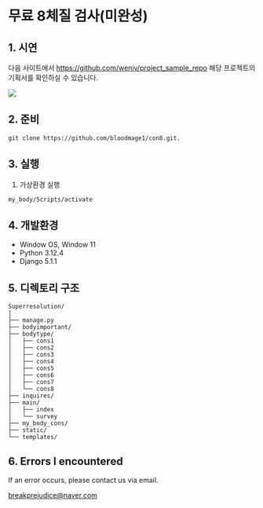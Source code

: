 # 무료 8체질 검사(미완성)

## 1. 시연

다음 사이트에서 https://github.com/weniv/project_sample_repo 해당 프로젝트의 기획서를 확인하실 수 있습니다.

<img src="https://github.com/bloodmage1/Free_Test_mybody/Demons.gif"/>


## 2. 준비
```
git clone https://github.com/bloodmage1/con8.git.
```

## 3. 실행

1. 가상환경 실행
```
my_body/Scripts/activate
```


## 4. 개발환경

- Window OS, Window 11
- Python 3.12.4
- Django 5.1.1

## 5. 디렉토리 구조

```
Superresolution/
│
├── manage.py
├── bodyimportant/
├── bodytype/
│   ├── cons1
│   ├── cons2
│   ├── cons3
│   ├── cons4
│   ├── cons5
│   ├── cons6
│   ├── cons7
│   └── cons8
├── inquires/
├── main/
│   ├── index
│   └── survey
├── my_body_cons/
├── static/
└── templates/

```
  
## 6. Errors I encountered

If an error occurs, please contact us via email.

breakprejudice@naver.com